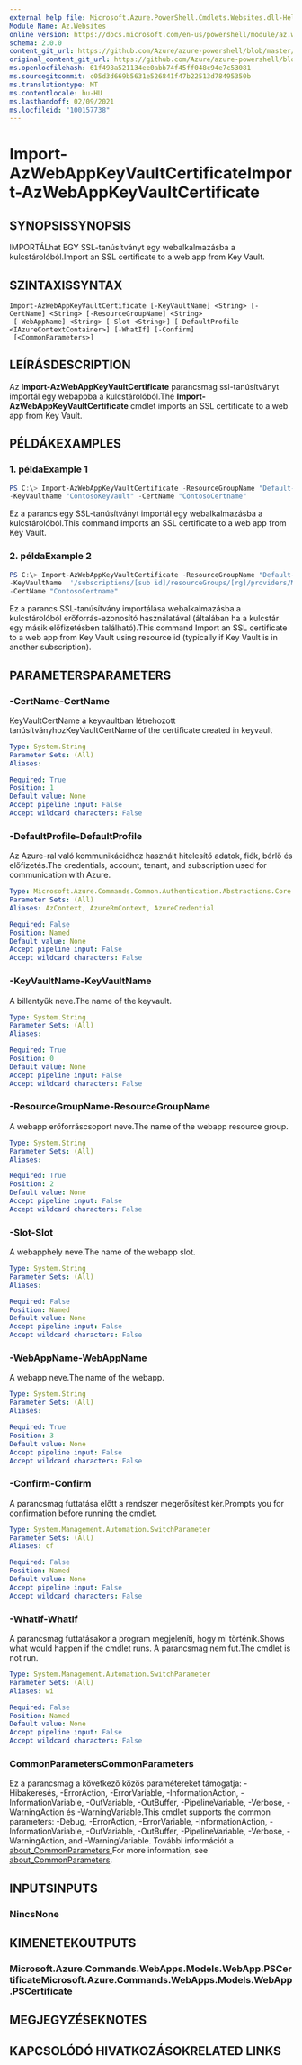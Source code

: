 ```yaml
---
external help file: Microsoft.Azure.PowerShell.Cmdlets.Websites.dll-Help.xml
Module Name: Az.Websites
online version: https://docs.microsoft.com/en-us/powershell/module/az.websites/import-AzWebAppKeyVaultCertificate
schema: 2.0.0
content_git_url: https://github.com/Azure/azure-powershell/blob/master/src/Websites/Websites/help/Import-AzWebAppKeyVaultCertificate.md
original_content_git_url: https://github.com/Azure/azure-powershell/blob/master/src/Websites/Websites/help/Import-AzWebAppKeyVaultCertificate.md
ms.openlocfilehash: 61f498a521134ee0abb74f45ff048c94e7c53081
ms.sourcegitcommit: c05d3d669b5631e526841f47b22513d78495350b
ms.translationtype: MT
ms.contentlocale: hu-HU
ms.lasthandoff: 02/09/2021
ms.locfileid: "100157738"
---
```

# <span data-ttu-id="a1451-101">Import-AzWebAppKeyVaultCertificate</span><span class="sxs-lookup"><span data-stu-id="a1451-101">Import-AzWebAppKeyVaultCertificate</span></span>

## <span data-ttu-id="a1451-102">SYNOPSIS</span><span class="sxs-lookup"><span data-stu-id="a1451-102">SYNOPSIS</span></span>
<span data-ttu-id="a1451-103">IMPORTÁLhat EGY SSL-tanúsítványt egy webalkalmazásba a kulcstárolóból.</span><span class="sxs-lookup"><span data-stu-id="a1451-103">Import an SSL certificate to a web app from Key Vault.</span></span>

## <span data-ttu-id="a1451-104">SZINTAXIS</span><span class="sxs-lookup"><span data-stu-id="a1451-104">SYNTAX</span></span>

```
Import-AzWebAppKeyVaultCertificate [-KeyVaultName] <String> [-CertName] <String> [-ResourceGroupName] <String>
 [-WebAppName] <String> [-Slot <String>] [-DefaultProfile <IAzureContextContainer>] [-WhatIf] [-Confirm]
 [<CommonParameters>]
```

## <span data-ttu-id="a1451-105">LEÍRÁS</span><span class="sxs-lookup"><span data-stu-id="a1451-105">DESCRIPTION</span></span>
<span data-ttu-id="a1451-106">Az **Import-AzWebAppKeyVaultCertificate** parancsmag ssl-tanúsítványt importál egy webappba a kulcstárolóból.</span><span class="sxs-lookup"><span data-stu-id="a1451-106">The **Import-AzWebAppKeyVaultCertificate** cmdlet imports an SSL certificate to a web app from Key Vault.</span></span>

## <span data-ttu-id="a1451-107">PÉLDÁK</span><span class="sxs-lookup"><span data-stu-id="a1451-107">EXAMPLES</span></span>

### <span data-ttu-id="a1451-108">1. példa</span><span class="sxs-lookup"><span data-stu-id="a1451-108">Example 1</span></span>
```powershell
PS C:\> Import-AzWebAppKeyVaultCertificate -ResourceGroupName "Default-Web-WestUS" -Name "ContosoWebApp" 
-KeyVaultName "ContosoKeyVault" -CertName "ContosoCertname"
```

<span data-ttu-id="a1451-109">Ez a parancs egy SSL-tanúsítványt importál egy webalkalmazásba a kulcstárolóból.</span><span class="sxs-lookup"><span data-stu-id="a1451-109">This command imports an SSL certificate to a web app from Key Vault.</span></span>

### <span data-ttu-id="a1451-110">2. példa</span><span class="sxs-lookup"><span data-stu-id="a1451-110">Example 2</span></span>
```powershell
PS C:\> Import-AzWebAppKeyVaultCertificate -ResourceGroupName "Default-Web-WestUS" -Name "ContosoWebApp" 
-KeyVaultName  '/subscriptions/[sub id]/resourceGroups/[rg]/providers/Microsoft.KeyVault/vaults/[vault name]' 
-CertName "ContosoCertname"
```

<span data-ttu-id="a1451-111">Ez a parancs SSL-tanúsítvány importálása webalkalmazásba a kulcstárolóból erőforrás-azonosító használatával (általában ha a kulcstár egy másik előfizetésben található).</span><span class="sxs-lookup"><span data-stu-id="a1451-111">This command Import an SSL certificate to a web app from Key Vault using resource id (typically if Key Vault is in another subscription).</span></span>

## <span data-ttu-id="a1451-112">PARAMETERS</span><span class="sxs-lookup"><span data-stu-id="a1451-112">PARAMETERS</span></span>

### <span data-ttu-id="a1451-113">-CertName</span><span class="sxs-lookup"><span data-stu-id="a1451-113">-CertName</span></span>
<span data-ttu-id="a1451-114">KeyVaultCertName a keyvaultban létrehozott tanúsítványhoz</span><span class="sxs-lookup"><span data-stu-id="a1451-114">KeyVaultCertName of the certificate created in keyvault</span></span>

```yaml
Type: System.String
Parameter Sets: (All)
Aliases:

Required: True
Position: 1
Default value: None
Accept pipeline input: False
Accept wildcard characters: False
```

### <span data-ttu-id="a1451-115">-DefaultProfile</span><span class="sxs-lookup"><span data-stu-id="a1451-115">-DefaultProfile</span></span>
<span data-ttu-id="a1451-116">Az Azure-ral való kommunikációhoz használt hitelesítő adatok, fiók, bérlő és előfizetés.</span><span class="sxs-lookup"><span data-stu-id="a1451-116">The credentials, account, tenant, and subscription used for communication with Azure.</span></span>

```yaml
Type: Microsoft.Azure.Commands.Common.Authentication.Abstractions.Core.IAzureContextContainer
Parameter Sets: (All)
Aliases: AzContext, AzureRmContext, AzureCredential

Required: False
Position: Named
Default value: None
Accept pipeline input: False
Accept wildcard characters: False
```

### <span data-ttu-id="a1451-117">-KeyVaultName</span><span class="sxs-lookup"><span data-stu-id="a1451-117">-KeyVaultName</span></span>
<span data-ttu-id="a1451-118">A billentyűk neve.</span><span class="sxs-lookup"><span data-stu-id="a1451-118">The name of the keyvault.</span></span>

```yaml
Type: System.String
Parameter Sets: (All)
Aliases:

Required: True
Position: 0
Default value: None
Accept pipeline input: False
Accept wildcard characters: False
```

### <span data-ttu-id="a1451-119">-ResourceGroupName</span><span class="sxs-lookup"><span data-stu-id="a1451-119">-ResourceGroupName</span></span>
<span data-ttu-id="a1451-120">A webapp erőforráscsoport neve.</span><span class="sxs-lookup"><span data-stu-id="a1451-120">The name of the webapp resource group.</span></span>

```yaml
Type: System.String
Parameter Sets: (All)
Aliases:

Required: True
Position: 2
Default value: None
Accept pipeline input: False
Accept wildcard characters: False
```

### <span data-ttu-id="a1451-121">-Slot</span><span class="sxs-lookup"><span data-stu-id="a1451-121">-Slot</span></span>
<span data-ttu-id="a1451-122">A webapphely neve.</span><span class="sxs-lookup"><span data-stu-id="a1451-122">The name of the webapp slot.</span></span>

```yaml
Type: System.String
Parameter Sets: (All)
Aliases:

Required: False
Position: Named
Default value: None
Accept pipeline input: False
Accept wildcard characters: False
```

### <span data-ttu-id="a1451-123">-WebAppName</span><span class="sxs-lookup"><span data-stu-id="a1451-123">-WebAppName</span></span>
<span data-ttu-id="a1451-124">A webapp neve.</span><span class="sxs-lookup"><span data-stu-id="a1451-124">The name of the webapp.</span></span>

```yaml
Type: System.String
Parameter Sets: (All)
Aliases:

Required: True
Position: 3
Default value: None
Accept pipeline input: False
Accept wildcard characters: False
```

### <span data-ttu-id="a1451-125">-Confirm</span><span class="sxs-lookup"><span data-stu-id="a1451-125">-Confirm</span></span>
<span data-ttu-id="a1451-126">A parancsmag futtatása előtt a rendszer megerősítést kér.</span><span class="sxs-lookup"><span data-stu-id="a1451-126">Prompts you for confirmation before running the cmdlet.</span></span>

```yaml
Type: System.Management.Automation.SwitchParameter
Parameter Sets: (All)
Aliases: cf

Required: False
Position: Named
Default value: None
Accept pipeline input: False
Accept wildcard characters: False
```

### <span data-ttu-id="a1451-127">-WhatIf</span><span class="sxs-lookup"><span data-stu-id="a1451-127">-WhatIf</span></span>
<span data-ttu-id="a1451-128">A parancsmag futtatásakor a program megjeleníti, hogy mi történik.</span><span class="sxs-lookup"><span data-stu-id="a1451-128">Shows what would happen if the cmdlet runs.</span></span>
<span data-ttu-id="a1451-129">A parancsmag nem fut.</span><span class="sxs-lookup"><span data-stu-id="a1451-129">The cmdlet is not run.</span></span>

```yaml
Type: System.Management.Automation.SwitchParameter
Parameter Sets: (All)
Aliases: wi

Required: False
Position: Named
Default value: None
Accept pipeline input: False
Accept wildcard characters: False
```

### <span data-ttu-id="a1451-130">CommonParameters</span><span class="sxs-lookup"><span data-stu-id="a1451-130">CommonParameters</span></span>
<span data-ttu-id="a1451-131">Ez a parancsmag a következő közös paramétereket támogatja: -Hibakeresés, -ErrorAction, -ErrorVariable, -InformationAction, -InformationVariable, -OutVariable, -OutBuffer, -PipelineVariable, -Verbose, -WarningAction és -WarningVariable.</span><span class="sxs-lookup"><span data-stu-id="a1451-131">This cmdlet supports the common parameters: -Debug, -ErrorAction, -ErrorVariable, -InformationAction, -InformationVariable, -OutVariable, -OutBuffer, -PipelineVariable, -Verbose, -WarningAction, and -WarningVariable.</span></span> <span data-ttu-id="a1451-132">További információt a [about_CommonParameters.](http://go.microsoft.com/fwlink/?LinkID=113216)</span><span class="sxs-lookup"><span data-stu-id="a1451-132">For more information, see [about_CommonParameters](http://go.microsoft.com/fwlink/?LinkID=113216).</span></span>

## <span data-ttu-id="a1451-133">INPUTS</span><span class="sxs-lookup"><span data-stu-id="a1451-133">INPUTS</span></span>

### <span data-ttu-id="a1451-134">Nincs</span><span class="sxs-lookup"><span data-stu-id="a1451-134">None</span></span>

## <span data-ttu-id="a1451-135">KIMENETEK</span><span class="sxs-lookup"><span data-stu-id="a1451-135">OUTPUTS</span></span>

### <span data-ttu-id="a1451-136">Microsoft.Azure.Commands.WebApps.Models.WebApp.PSCertificate</span><span class="sxs-lookup"><span data-stu-id="a1451-136">Microsoft.Azure.Commands.WebApps.Models.WebApp.PSCertificate</span></span>

## <span data-ttu-id="a1451-137">MEGJEGYZÉSEK</span><span class="sxs-lookup"><span data-stu-id="a1451-137">NOTES</span></span>

## <span data-ttu-id="a1451-138">KAPCSOLÓDÓ HIVATKOZÁSOK</span><span class="sxs-lookup"><span data-stu-id="a1451-138">RELATED LINKS</span></span>
